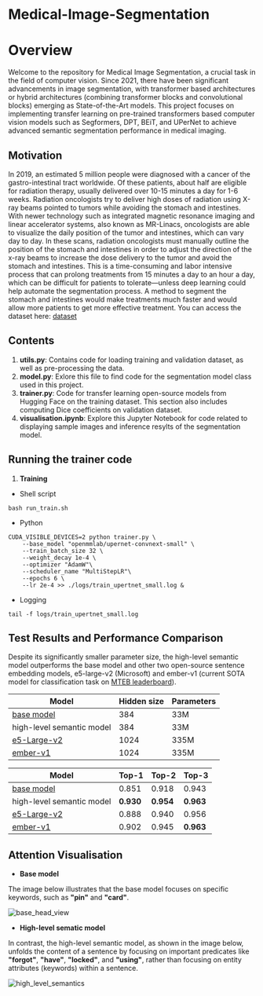 # Medical-Image-Segmentation
# Overview
Welcome to the repository for Medical Image Segmentation, a crucial task in the field of computer vision. Since 2021, there have been significant advancements in image segmentation, with transformer based architectures or hybrid architectures (combining transformer blocks and convolutional blocks) emerging as State-of-the-Art models. This project focuses on implementing transfer learning on pre-trained transformers based computer vision models such as Segformers, DPT, BEiT, and UPerNet to achieve advanced semantic segmentation performance in medical imaging. 

## Motivation
In 2019, an estimated 5 million people were diagnosed with a cancer of the gastro-intestinal tract worldwide. Of these patients, about half are eligible for radiation therapy, usually delivered over 10-15 minutes a day for 1-6 weeks. Radiation oncologists try to deliver high doses of radiation using X-ray beams pointed to tumors while avoiding the stomach and intestines. With newer technology such as integrated magnetic resonance imaging and linear accelerator systems, also known as MR-Linacs, oncologists are able to visualize the daily position of the tumor and intestines, which can vary day to day. In these scans, radiation oncologists must manually outline the position of the stomach and intestines in order to adjust the direction of the x-ray beams to increase the dose delivery to the tumor and avoid the stomach and intestines. This is a time-consuming and labor intensive process that can prolong treatments from 15 minutes a day to an hour a day, which can be difficult for patients to tolerate—unless deep learning could help automate the segmentation process. A method to segment the stomach and intestines would make treatments much faster and would allow more patients to get more effective treatment. You can access the dataset here: [dataset](https://www.kaggle.com/competitions/uw-madison-gi-tract-image-segmentation/overview)

## Contents
1. **utils.py**: Contains code for loading training and validation dataset, as well as pre-processing the data.
2. **model.py**: Exlore this file to find code for the segmentation model class used in this project. 
3. **trainer.py**: Code for transfer learning open-source models from Hugging Face on the training dataset. This section also includes computing Dice coefficients on validation dataset.
4. **visualisation.ipynb**: Explore this Jupyter Notebook for code related to displaying sample images and inference resylts of the segmentation model.

## Running the trainer code
1. **Training**
   
- Shell script
```
bash run_train.sh
```

* Python
```
CUDA_VISIBLE_DEVICES=2 python trainer.py \
    --base_model "openmmlab/upernet-convnext-small" \
    --train_batch_size 32 \
    --weight_decay 1e-4 \
    --optimizer "AdamW"\
    --scheduler_name "MultiStepLR"\
    --epochs 6 \
    --lr 2e-4 >> ./logs/train_upertnet_small.log &
```

* Logging
```
tail -f logs/train_upertnet_small.log
```

## Test Results and Performance Comparison
Despite its significantly smaller parameter size, the high-level semantic model outperforms the base model and other two open-source sentence embedding models, e5-large-v2 (Microsoft) and ember-v1 (current SOTA model for classification task on [MTEB leaderboard](https://huggingface.co/spaces/mteb/leaderboard)).

|Model|Hidden size|Parameters|
|---|---|---|
|[base model](https://huggingface.co/sentence-transformers/all-MiniLM-L12-v2)|384|33M|
|high-level semantic model|384|33M|
|[e5-Large-v2](https://huggingface.co/embaas/sentence-transformers-e5-large-v2)|1024|335M|
|[ember-v1](https://huggingface.co/llmrails/ember-v1)|1024|335M|

|Model|Top-1|Top-2|Top-3|
|---|---|---|---|
|[base model](https://huggingface.co/sentence-transformers/all-MiniLM-L12-v2)|0.851|0.918|0.943|
|high-level semantic model|**0.930**|**0.954**|**0.963**|
|[e5-Large-v2](https://huggingface.co/embaas/sentence-transformers-e5-large-v2)|0.888|0.940|0.956|
|[ember-v1](https://huggingface.co/llmrails/ember-v1)|0.902|0.945|**0.963**|

## Attention Visualisation

- **Base model**

The image below illustrates that the base model focuses on specific keywords, such as **"pin"** and **"card"**.
   
![base_head_view](https://github.com/JaeL17/high-level-semantics-embedding-model/assets/73643391/143ac834-ad9a-43d7-b0c2-d3bd15446279)


* **High-level sematic model**

In contrast, the high-level semantic model, as shown in the image below, unfolds the content of a sentence by focusing on important predicates like **"forgot"**, **"have"**, **"locked"**, and **"using"**, rather than focusing on entity attributes (keywords) within a sentence.

![high_level_semantics](https://github.com/JaeL17/high-level-semantics-embedding-model/assets/73643391/5e2cb81c-cbf0-4cc6-94db-fb82562964e7)
